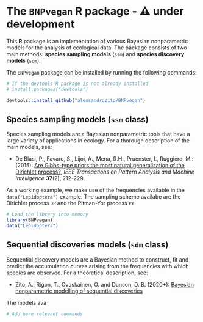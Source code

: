 # The `BNPvegan` R package - :warning: under development

This **R** package is an implementation of various Bayesian nonparametric models for the analysis of ecological data. The package consists of two main methods: **species sampling models** (`ssm`) and  **species discovery models** (`sdm`).



The `BNPvegan` package can be installed by running the following commands:

```r 
# If the devtools R package is not already installed
# install.packages("devtools")

devtools::install_github("alessandrozito/BNPvegan")
```


## Species sampling models (`ssm` class)

Species sampling models are a Bayesian nonparametric tools that have a large variety of applications in ecology. For a thorough description of the main models, see:

* De Blasi, P., Favaro, S., Lijoi, A., Mena, R.H., Pruenster, I., Ruggiero, M.: (2015): [Are Gibbs-type priors the most natural generalization of the Dirichlet process?](https://arxiv.org/abs/1503.00163), *IEEE Transactions on Pattern Analysis and Machine Intelligence* **37**(2), 212-229.


As a working example, we make use of the frequencies available in the `data("Lepidoptera")` example. The sampling scheme availabe are the Dirichlet process `DP` and the Pitman-Yor process `PY`

```r 
# Load the library into memory
library(BNPvegan)
data("Lepidoptera")
```

## Sequential discoveries models (`sdm` class) 

Sequential discovery models are a Bayesian method to construct, fit and predict the accumulation curves arising from the frequencies with which species are observed. For a theoretical description, see:

 * Zito, A., Rigon, T., Ovaskainen, O. and Dunson, D. B. (2020+): [Bayesian nonparametric modelling of sequential discoveries](https://arxiv.org/abs/2011.06629)
 
 The models ava

```r 
# Add here relevant commands
```
